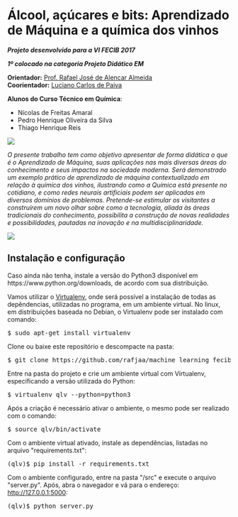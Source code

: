 # Álcool, açúcares e bits: Aprendizado de Máquina e a química dos vinhos

___Projeto desenvolvido para a VI FECIB 2017___

___1º colocado na categoria Projeto Didático EM___

__Orientador:__ <a href="http://lattes.cnpq.br/3995585094514614" target="_blank">Prof. Rafael José de Alencar Almeida</a><br />
__Coorientador:__ <a href="http://lattes.cnpq.br/4539575610533576" target="_blank">Luciano Carlos de Paiva</a>

__Alunos do Curso Técnico em Química__:
- Nícolas de Freitas Amaral
- Pedro Henrique Oliveira da Silva
- Thiago Henrique Reis<br />

<img src="http://aprendizadodemaquina.com.br/wine1.png">

_O presente trabalho tem como objetivo apresentar de forma didática o que é o Aprendizado de Máquina, suas aplicações nas mais diversas áreas do conhecimento e seus impactos na sociedade moderna. Será demonstrado um exemplo prático de aprendizado de máquina contextualizado em relação à química dos vinhos, ilustrando como a Química está presente no cotidiano, e como redes neurais artificiais podem ser aplicadas em diversos domínios de problemas. Pretende-se estimular os visitantes a construírem um novo olhar sobre como a tecnologia, aliada às áreas tradicionais do conhecimento, possibilita a construção de novas realidades e possibilidades, pautadas na inovação e na multidisciplinaridade._

<img src="http://aprendizadodemaquina.com.br/wine2.png">

## Instalação e configuração 
<p>Caso ainda não tenha, instale a versão do Python3 disponível em https://www.python.org/downloads, de acordo com sua distribuição.</p> 
<p>Vamos utilizar o <a href=https://virtualenv.pypa.io/en/stable/>Virtualenv</a>, onde será possível a instalação de todas as depêndencias, utilizadas no programa, em um ambiente virtual. No linux, em distribuições baseada no Debian,  o Virtualenv pode ser instalado com comando:</p>
<pre>$ sudo apt-get install virtualenv</pre>

Clone ou baixe este repositório e descompacte na pasta:
<pre>$ git clone https://github.com/rafjaa/machine_learning_fecib.git </pre>

Entre na pasta do projeto e crie um ambiente virtual com Virtualenv, especificando a versão utilizada do Python:
<pre>$ virtualenv qlv --python=python3</pre>

Após a criação é necessário ativar o ambiente, o mesmo pode ser realizado com o comando:
<pre>$ source qlv/bin/activate</pre>

Com o ambiente virtual ativado, instale as dependências, listadas no arquivo "requirements.txt":
<pre>(qlv)$ pip install -r requirements.txt</pre>

Com o ambiente configurado, entre na pasta "/src" e execute o arquivo "server.py". Após, abra o navegador e vá para o endereço: http://127.0.0.1:5000:
<pre>(qlv)$ python server.py</pre>

